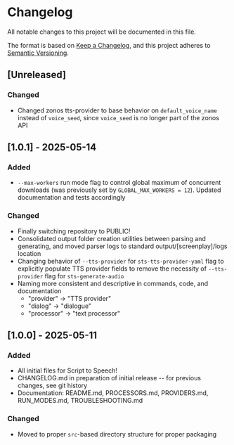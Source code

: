 # Changelog

All notable changes to this project will be documented in this file.

The format is based on [Keep a Changelog](https://keepachangelog.com/en/1.0.0/),
and this project adheres to [Semantic Versioning](https://semver.org/).

## [Unreleased]

### Changed
- Changed zonos tts-provider to base behavior on `default_voice_name` instead of `voice_seed`, since `voice_seed` is no longer part of the zonos API

## [1.0.1] - 2025-05-14

### Added
- `--max-workers` run mode flag to control global maximum of concurrent downloads (was previously set by `GLOBAL_MAX_WORKERS = 12`). Updated documentation and tests accordingly

### Changed
- Finally switching repository to PUBLIC!
- Consolidated output folder creation utilities between parsing and generating, and moved parser logs to standard output/[screenplay]/logs location
- Changing behavior of `--tts-provider` for `sts-tts-provider-yaml` flag to explicitly populate TTS provider fields to remove the necessity of `--tts-provider` flag for `sts-generate-audio` 
- Naming more consistent and descriptive in commands, code, and documentation
  - "provider" -> "TTS provider"
  - "dialog" -> "dialogue"
  - "processor" -> "text processor"

## [1.0.0] - 2025-05-11

### Added
- All initial files for Script to Speech!
- CHANGELOG.md in preparation of initial release -- for previous changes, see git history
- Documentation: README.md, PROCESSORS.md, PROVIDERS.md, RUN_MODES.md, TROUBLESHOOTING.md

### Changed
- Moved to proper `src`-based directory structure for proper packaging

